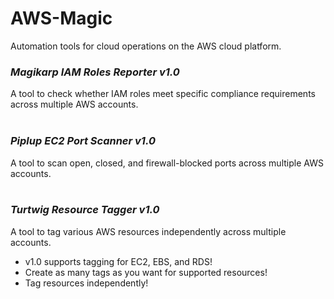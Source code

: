 # AWS-Magic
Automation tools for cloud operations on the AWS cloud platform.

### *Magikarp IAM Roles Reporter v1.0*
A tool to check whether IAM roles meet specific compliance requirements across multiple AWS accounts.
<br>
<br>

### *Piplup EC2 Port Scanner v1.0*
A tool to scan open, closed, and firewall-blocked ports across multiple AWS accounts.
<br>
<br>

### *Turtwig Resource Tagger v1.0* 
A tool to tag various AWS resources independently across multiple accounts.
* v1.0 supports tagging for EC2, EBS, and RDS!
* Create as many tags as you want for supported resources!
* Tag resources independently! 

  
